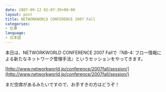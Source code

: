 ```yaml
---
date: 2007-09-12 02:07:39+00:00
layout: post
title: NETWORKWORLD CONFERENCE 2007 Fall
categories:
- 仕事
language:
- 日本語
---
```


本日は、NETWORKWORLD CONFERENCE 2007 Fallで『NB-4: フロー情報による新たなネットワーク管理手法』というセッションをやってきます。

[http://www.networkworld.jp/conference/2007fall/session/](http://www.networkworld.jp/conference/2007fall/session/)

まだ空席があるみたいですので、お手すきの方はどうぞ！
